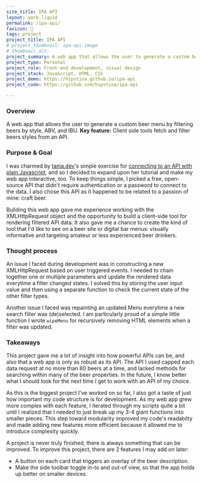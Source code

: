 ```yaml
---
site_title: IPA API
layout: work.liquid
permalink: /ipa-api/
favicon: 🍺
tags: project
project_title: IPA API
# project_thumbnail: ipa-api-image
# thumbnail_alt: 
project_summary: A web app that allows the user to generate a custom beer menu by filtering beers by style, ABV, and IBU.
project_type: Personal
project_role: Front-end development, visual design
project_stack: JavaScript, HTML, CSS 
project_demo: https://hipstina.github.io/ipa-api
project_code: https://github.com/hipstina/ipa-api

---
```

### Overview
A web app that allows the user to generate a custom beer menu by filtering beers by style, ABV, and IBU. **Key feature:** Client side tools fetch and filter beers styles from an API.

### Purpose & Goal
I was charmed by [tania.dev](tandia.dev)'s simple exercise for [connecting to an API with plain Javascript](https://tania.dev/how-to-connect-to-an-api-with-javascript), and so I decided to expand upon her tutorial and make my web app interactive, too. To keep things simple, I picked a free, open-source API that didn't require authentication or a password to connect to the data. I also chose this API as it happened to be related to a passion of mine: craft beer. 

Building this web app gave me experience working with the XMLHttpRequest object and the opportunity to build a client-side tool for rendering filtered API data. It also gave me a chance to create the kind of tool that I'd like to see on a beer site or digital bar menus: visually informative and targeting amateur or less experienced beer drinkers.


### Thought process
An issue I faced during development was in constructing a new XMLHttpRequest based on user triggered events. I needed to chain together one or multiple parameters and update the rendered data everytime a filter changed states. I solved this by storing the user input value and then using a separate function to check the current state of the other filter types. 

Another issue I faced was repainting an updated Menu everytime a new search filter was (de)selected. I am particularly proud of a simple little function I wrote `wipeMenu` for recursively removing HTML elements when a filter was updated.

### Takeaways
This project gave me a lot of insight into how powerful APIs can be, and also that a web app is only as robust as its API. The API I used capped each data request at no more than 80 beers at a time, and lacked methods for searching within many of the beer properties. In the future, I know better what I should look for the next time I get to work with an API of my choice.

As this is the biggest project I've worked on so far, I also got a taste of just how important my code structure is for development. As my web app grew more complex with each feature, I iterated through my scripts quite a bit until I realized that I needed to just break up my 3-4 giant functions into smaller pieces. This step toward modularity improved my code's readabilty and made adding new features more efficient because it allowed me to introduce complexity quickly.

A project is never truly finished, there is always something that can be improved. To improve this project, there are 2 features I may add on later:
* A button on each card that triggers an overlay of the beer description. 
* Make the side toolbar toggle in-to and out-of view, so that the app holds up better on smaller devices.